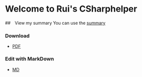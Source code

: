 # Welcome to Rui's CSharphelper

##　View my summary
You can use the [summary](https://rennysky.github.io/csharphelper/summary.html)  

### Download

- [PDF](https://rennysky.github.io/csharphelper/summary.PDF)

### Edit with MarkDown

- [MD](https://rennysky.github.io/csharphelper/summary.md)
